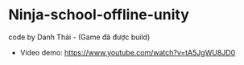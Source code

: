# Ninja-school-offline-unity
code by Danh Thái - (Game đã được build)
- Video demo: https://www.youtube.com/watch?v=tA5JgWU8JD0
